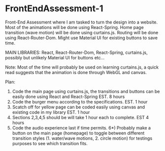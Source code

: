# FrontEndAssessment-1
Front-End Assessment where I am tasked to turn the design into a website. Most of the animations will be done using React-Spring. 
Home page transition (wave motion) will be done using curtains.js. Routing will be done using React-Router-Dom. Might use Material UI for existing buttons to save time.

MAIN LIBRARIES:
React, React-Router-Dom, React-Spring, curtains.js, possibly but unlikely Material UI for buttons etc...

Note: Most of the time will probably be used on learning curtains.js, a quick read suggests that the animation is done through WebGL and canvas. 

Plan: 
1) Code the main page using curtains.js, the transitions and buttons can be easily done using React and React-Spring 
    EST. 8 hours
2) Code the burger menu according to the specifications. EST. 1 hour
3) Scatch off for yellow page can be coded easily using canvas and existing code in my library EST. 1 hour 
4) Sections 2,3,4,5 should be will take 1 hour each to complete. 
    EST 4 hours
5) Code the audio experience last if time permits.
6*) Probably make a button on the main page (homepage) to toggle between different transition styles (1. water/wave motions, 2. circle motion) for testings purposes to see which transition fits. 
